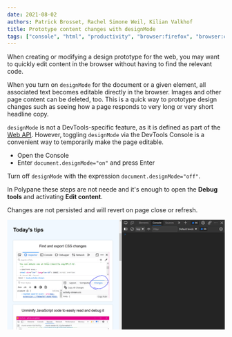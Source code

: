 ```yaml
---
date: 2021-08-02
authors: Patrick Brosset, Rachel Simone Weil, Kilian Valkhof
title: Prototype content changes with designMode
tags: ["console", "html", "productivity", "browser:firefox", "browser:chrome", "browser:edge", "browser:safari", "browser:polypane"]
---
```


When creating or modifying a design prototype for the web, you may want to quickly edit content in the browser without having to find the relevant code.

When you turn on `designMode` for the document or a given element, all associated text becomes editable directly in the browser. Images and other page content can be deleted, too. This is a quick way to prototype design changes such as seeing how a page responds to very long or very short headline copy.

`designMode` is not a DevTools-specific feature, as it is defined as part of the [Web API](https://developer.mozilla.org/en-US/docs/Web/API/Document/designMode). However, toggling `designMode` via the DevTools Console is a convenient way to temporarily make the page editable.

* Open the Console
* Enter `document.designMode="on"` and press Enter

Turn off `designMode` with the expression `document.designMode="off"`.

In Polypane these steps are not neede and it's enough to open the **Debug tools** and activating **Edit content**.

Changes are not persisted and will revert on page close or refresh.


![Animation of editable web page with designMode on.](/assets/img/prototype-content-changes-with-designmode.gif)
